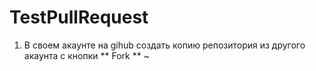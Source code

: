 # TestPullRequest

1. В своем акаунте на gihub создать копию репозитория из другого акаунта с кнопки ** Fork **
    ~